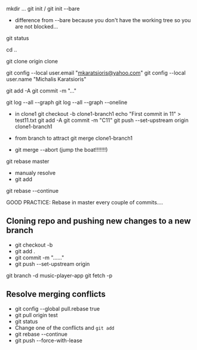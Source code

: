 mkdir ...
git init / git init --bare
- difference from --bare because you don't have the working tree so you are not blocked...

git status

cd ..

git clone origin clone

git config --local user.email "mkaratsioris@yahoo.com"
git config --local user.name "Michalis Karatsioris"


git add -A
git commit -m "..."

git log --all --graph
git log --all --graph --oneline

- in clone1
git checkout -b clone1-branch1
echo "First commit in 11" > test11.txt
git add -A
git commit -m "C11"
git push --set-upstream origin clone1-branch1

- from branch to attract
git merge clone1-branch1
* git merge --abort (jump the boat!!!!!!!)

git rebase master
- manualy resolve
- git add

git rebase --continue

GOOD PRACTICE: Rebase in master every couple of commits....


## Cloning repo and pushing new changes to a new branch
- git checkout -b <name-new-branch>
- git add .
- git commit -m "......"
- git push --set-upstream origin <name-new-branch>


git branch -d music-player-app
git fetch -p

## Resolve merging conflicts
- git config --global pull.rebase true
- git pull origin test
- git status
- Change one of the conflicts and `git add`
- git rebase --continue
- git push --force-with-lease